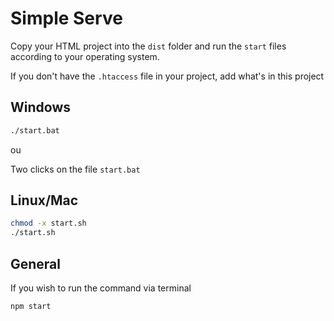 # Simple Serve

Copy your HTML project into the `dist` folder and run the `start` files according to your operating system.

If you don't have the `.htaccess` file in your project, add what's in this project

## Windows
```cmd
./start.bat
```

ou 

Two clicks on the file `start.bat`

## Linux/Mac

```bash
chmod -x start.sh
./start.sh
```

## General

If you wish to run the command via terminal

```terminal
npm start
```